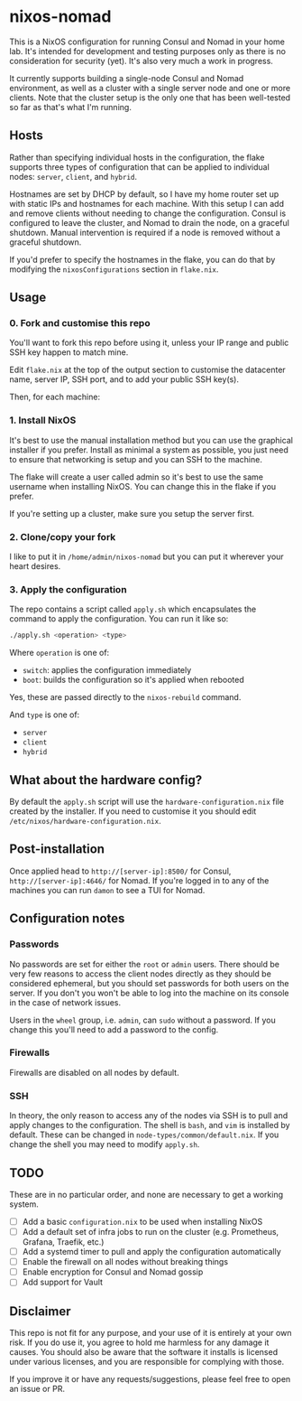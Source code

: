 # nixos-nomad

This is a NixOS configuration for running Consul and Nomad in your home lab.
It's intended for development and testing purposes only as there is no
consideration for security (yet). It's also very much a work in progress.

It currently supports building a single-node Consul and Nomad environment,
as well as a cluster with a single server node and one or more clients. Note
that the cluster setup is the only one that has been well-tested so far as
that's what I'm running.

## Hosts

Rather than specifying individual hosts in the configuration, the flake
supports three types of configuration that can be applied to individual nodes:
`server`, `client`, and `hybrid`.

Hostnames are set by DHCP by default, so I have my home router set up with
static IPs and hostnames for each machine. With this setup I can add and remove
clients without needing to change the configuration. Consul is configured to
leave the cluster, and Nomad to drain the node, on a graceful shutdown. Manual
intervention is required if a node is removed without a graceful shutdown.

If you'd prefer to specify the hostnames in the flake, you can do that by
modifying the `nixosConfigurations` section in `flake.nix`.

## Usage

### 0. Fork and customise this repo

You'll want to fork this repo before using it, unless your IP range and public
SSH key happen to match mine.

Edit `flake.nix` at the top of the output section to customise the datacenter
name, server IP, SSH port, and to add your public SSH key(s).

Then, for each machine:

### 1. Install NixOS

It's best to use the manual installation method but you can use the graphical
installer if you prefer. Install as minimal a system as possible, you just
need to ensure that networking is setup and you can SSH to the machine.

The flake will create a user called admin so it's best to use the same username
when installing NixOS. You can change this in the flake if you prefer.

If you're setting up a cluster, make sure you setup the server first.

### 2. Clone/copy your fork

I like to put it in `/home/admin/nixos-nomad` but you can put it wherever your
heart desires.

### 3. Apply the configuration

The repo contains a script called `apply.sh` which encapsulates the command to
apply the configuration. You can run it like so:

```sh
./apply.sh <operation> <type>
```

Where `operation` is one of:

- `switch`: applies the configuration immediately
- `boot`: builds the configuration so it's applied when rebooted

Yes, these are passed directly to the `nixos-rebuild` command.

And `type` is one of:

- `server`
- `client`
- `hybrid`

## What about the hardware config?

By default the `apply.sh` script will use the `hardware-configuration.nix` file
created by the installer. If you need to customise it you should edit
`/etc/nixos/hardware-configuration.nix`.

## Post-installation

Once applied head to `http://[server-ip]:8500/` for Consul,
`http://[server-ip]:4646/` for Nomad. If you're logged in to any of the
machines you can run `damon` to see a TUI for Nomad.

## Configuration notes

### Passwords

No passwords are set for either the `root` or `admin` users. There should be
very few reasons to access the client nodes directly as they should be
considered ephemeral, but you should set passwords for both users on the
server. If you don't you won't be able to log into the machine on its console
in the case of network issues.

Users in the `wheel` group, i.e. `admin`, can `sudo` without a password. If
you change this you'll need to add a password to the config.

### Firewalls

Firewalls are disabled on all nodes by default.

### SSH

In theory, the only reason to access any of the nodes via SSH is to pull and
apply changes to the configuration. The shell is `bash`, and `vim` is installed
by default. These can be changed in `node-types/common/default.nix`. If you
change the shell you may need to modify `apply.sh`.

## TODO

These are in no particular order, and none are necessary to get a working
system.

- [ ] Add a basic `configuration.nix` to be used when installing NixOS
- [ ] Add a default set of infra jobs to run on the cluster (e.g. Prometheus,
      Grafana, Traefik, etc.)
- [ ] Add a systemd timer to pull and apply the configuration automatically
- [ ] Enable the firewall on all nodes without breaking things
- [ ] Enable encryption for Consul and Nomad gossip
- [ ] Add support for Vault

## Disclaimer

This repo is not fit for any purpose, and your use of it is entirely at your
own risk. If you do use it, you agree to hold me harmless for any damage it
causes. You should also be aware that the software it installs is licensed
under various licenses, and you are responsible for complying with those.

If you improve it or have any requests/suggestions, please feel free to open
an issue or PR.
